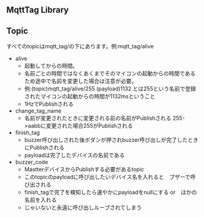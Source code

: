 ## MqttTag Library

## Topic  
すべてのtopicはmqtt_tag/の下にあります。例:mqtt_tag/alive
* alive
  * 起動してからの時間。
  * 名前ごとの時間ではなくあくまでそのマイコンの起動からの時間であるため途中で名前を変更した場合は注意が必要。
  * 例:(topic)mqtt_tag/alive/255 (payload)1132 とは255という名前で登録されたマイコンの起動からの時間が1132msということ
  * 1HzでPublishされる
* change_tag_name
  * 名前が変更されたときに変更される前の名前がPublishされる 255->aabbに変更された場合255がPublishされる
* finish_tag
  * buzzer呼び出しされた後ボダンが押されbuzzer呼び出しが完了したときにPublishされる
  * payloadは完了したデバイスの名前である 
* buzzer_code
  * MastterデバイスからPublishする必要があるtopic
  * このtopicのpayloadに呼び出したいデバイス名を入れると　ブザーで呼び出される
  * finish_tagで完了を検知したら速やかにpayloadをnullにする or　ほかの名前を入れる
  * じゃいないと永遠に呼び出しループされてしまう
